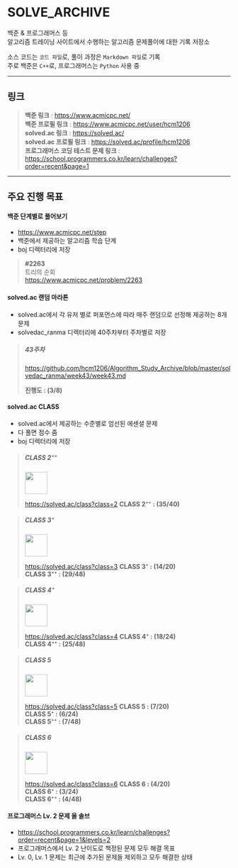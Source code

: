 # SOLVE_ARCHIVE
백준 & 프로그래머스 등  
알고리즘 트레이닝 사이트에서 수행하는 알고리즘 문제풀이에 대한 기록 저장소  
  
소스 코드는 `코드 파일`로, 풀이 과정은 `Markdown 파일`로 기록  
주로 백준은 `C++`로, 프로그래머스는 `Python` 사용 중  

<hr>

## 링크

> **백준 링크** : https://www.acmicpc.net/  
> **백준 프로필 링크** : https://www.acmicpc.net/user/hcm1206    
> **solved\.ac 링크** : https://solved.ac/  
> **solved\.ac 프로필 링크** : https://solved.ac/profile/hcm1206  
> **프로그래머스 코딩 테스트 문제 링크** : https://school.programmers.co.kr/learn/challenges?order=recent&page=1  

<hr>

## 주요 진행 목표

#### 백준 단계별로 풀어보기
- https://www.acmicpc.net/step
- 백준에서 제공하는 알고리즘 학습 단계
- boj 디렉터리에 저장


> **#2263**  
> 트리의 순회  
> https://www.acmicpc.net/problem/2263   


#### solved\.ac 랜덤 마라톤
- solved\.ac에서 각 유저 별로 퍼포먼스에 따라 매주 랜덤으로 선정해 제공하는 8개 문제
- solvedac_ranma 디렉터리에 40주차부터 주차별로 저장

> ##### 43주차
> https://github.com/hcm1206/Algorithm_Study_Archive/blob/master/solvedac_ranma/week43/week43.md  
> 
> **진행도 : (3/8)**

#### solved\.ac CLASS
- solved\.ac에서 제공하는 수준별로 엄선된 에센셜 문제
- 다 풀면 점수 줌
- boj 디렉터리에 저장

> ##### CLASS 2⁺⁺
> <img src='https://static.solved.ac/class/c2.svg' width='50'><br>  
> 
> https://solved.ac/class?class=2
> **CLASS 2⁺⁺ : (35/40)**  

> ##### CLASS 3⁺
> <img src='https://static.solved.ac/class/c3.svg' width='50'><br>  
> 
> https://solved.ac/class?class=3
> **CLASS 3⁺ : (14/20)**  
> **CLASS 3⁺⁺ : (29/48)**  

> ##### CLASS 4⁺
> <img src='https://static.solved.ac/class/c4.svg' width='50'><br>  
> 
> https://solved.ac/class?class=4
> **CLASS 4⁺ : (18/24)**  
> **CLASS 4⁺⁺ : (25/48)**  

> ##### CLASS 5
> <img src='https://static.solved.ac/class/c5.svg' width='50'><br>  
> 
> https://solved.ac/class?class=5
> **CLASS 5 : (7/20)**  
> **CLASS 5⁺ : (6/24)**  
> **CLASS 5⁺⁺ : (7/48)**  

> ##### CLASS 6
> <img src='https://static.solved.ac/class/c6.svg' width='50'><br>  
> 
> https://solved.ac/class?class=6
> **CLASS 6 : (4/20)**  
> **CLASS 6⁺ : (3/24)**  
> **CLASS 6⁺⁺ : (4/48)**  

#### 프로그래머스 Lv. 2 문제 올 솔브
- https://school.programmers.co.kr/learn/challenges?order=recent&page=1&levels=2
- 프로그래머스에서 Lv. 2 난이도로 책정된 문제 모두 해결 목표
- Lv. 0, Lv. 1 문제는 최근에 추가된 문제들 제외하고 모두 해결한 상태

